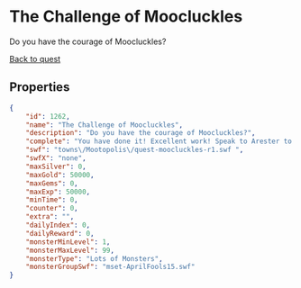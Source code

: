# The Challenge of Moocluckles

Do you have the courage of Moocluckles?

[Back to quest](../quests.md)

## Properties

```json
{
    "id": 1262,
    "name": "The Challenge of Moocluckles",
    "description": "Do you have the courage of Moocluckles?",
    "complete": "You have done it! Excellent work! Speak to Arester to continue your training!",
    "swf": "towns\/Mootopolis\/quest-moocluckles-r1.swf ",
    "swfX": "none",
    "maxSilver": 0,
    "maxGold": 50000,
    "maxGems": 0,
    "maxExp": 50000,
    "minTime": 0,
    "counter": 0,
    "extra": "",
    "dailyIndex": 0,
    "dailyReward": 0,
    "monsterMinLevel": 1,
    "monsterMaxLevel": 99,
    "monsterType": "Lots of Monsters",
    "monsterGroupSwf": "mset-AprilFools15.swf"
}
```

